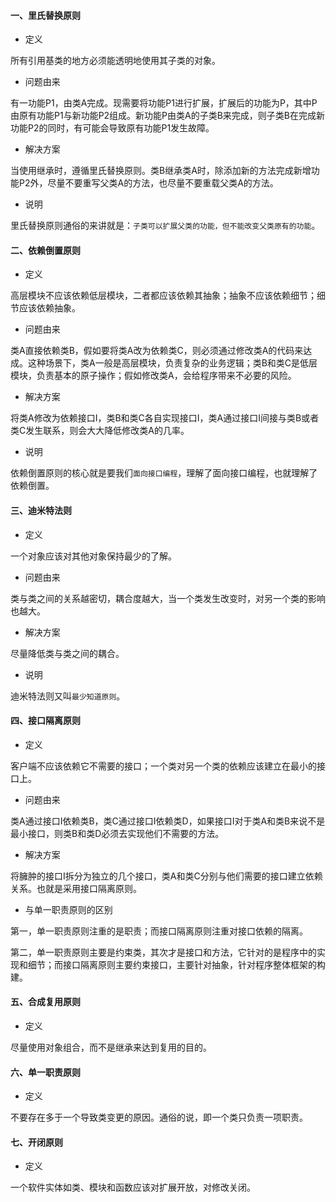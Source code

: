 #### 一、里氏替换原则

* 定义

所有引用基类的地方必须能透明地使用其子类的对象。

* 问题由来

有一功能P1，由类A完成。现需要将功能P1进行扩展，扩展后的功能为P，其中P由原有功能P1与新功能P2组成。新功能P由类A的子类B来完成，则子类B在完成新功能P2的同时，有可能会导致原有功能P1发生故障。

* 解决方案

当使用继承时，遵循里氏替换原则。类B继承类A时，除添加新的方法完成新增功能P2外，尽量不要重写父类A的方法，也尽量不要重载父类A的方法。

* 说明

里氏替换原则通俗的来讲就是：`子类可以扩展父类的功能，但不能改变父类原有的功能`。

#### 二、依赖倒置原则

* 定义

高层模块不应该依赖低层模块，二者都应该依赖其抽象；抽象不应该依赖细节；细节应该依赖抽象。

* 问题由来

类A直接依赖类B，假如要将类A改为依赖类C，则必须通过修改类A的代码来达成。这种场景下，类A一般是高层模块，负责复杂的业务逻辑；类B和类C是低层模块，负责基本的原子操作；假如修改类A，会给程序带来不必要的风险。

* 解决方案

将类A修改为依赖接口I，类B和类C各自实现接口I，类A通过接口I间接与类B或者类C发生联系，则会大大降低修改类A的几率。

* 说明

依赖倒置原则的核心就是要我们`面向接口编程`，理解了面向接口编程，也就理解了依赖倒置。

#### 三、迪米特法则

* 定义

一个对象应该对其他对象保持最少的了解。

* 问题由来

类与类之间的关系越密切，耦合度越大，当一个类发生改变时，对另一个类的影响也越大。

* 解决方案

尽量降低类与类之间的耦合。

* 说明

迪米特法则又叫`最少知道原则`。

#### 四、接口隔离原则

* 定义
 
客户端不应该依赖它不需要的接口；一个类对另一个类的依赖应该建立在最小的接口上。

* 问题由来

类A通过接口I依赖类B，类C通过接口I依赖类D，如果接口I对于类A和类B来说不是最小接口，则类B和类D必须去实现他们不需要的方法。

* 解决方案

将臃肿的接口I拆分为独立的几个接口，类A和类C分别与他们需要的接口建立依赖关系。也就是采用接口隔离原则。

* 与单一职责原则的区别

第一，单一职责原则注重的是职责；而接口隔离原则注重对接口依赖的隔离。

第二，单一职责原则主要是约束类，其次才是接口和方法，它针对的是程序中的实现和细节；而接口隔离原则主要约束接口，主要针对抽象，针对程序整体框架的构建。

#### 五、合成复用原则

* 定义

尽量使用对象组合，而不是继承来达到复用的目的。

#### 六、单一职责原则

* 定义

不要存在多于一个导致类变更的原因。通俗的说，即一个类只负责一项职责。

#### 七、开闭原则

* 定义

一个软件实体如类、模块和函数应该对扩展开放，对修改关闭。


